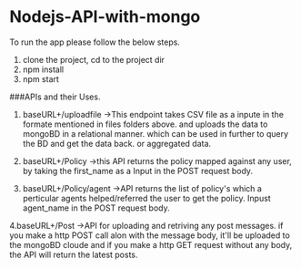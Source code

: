 # Nodejs-API-with-mongo

To run the app please follow the below steps.
1. clone the project, cd to the project dir
2. npm install
3. npm start

###APIs and their Uses.

1. baseURL+/uploadfile
->This endpoint takes CSV file as a inpute in the formate mentioned in files folders above. and uploads the data to mongoBD in a relational manner. which can be used in further to query the BD and get the data back. or aggregated data.

2. baseURL+/Policy
->this API returns the policy mapped against any user, by taking the first_name as a Input in the POST request body.

3. baseURL+/Policy/agent
->API returns the list of policy's which a perticular agents helped/referred the user to get the policy. Inpust agent_name in the POST request body.

4.baseURL+/Post
->API for uploading and retriving any post messages. if you make a http POST call alon with the message body, it'll be uploaded to the mongoBD cloude and if you make a http GET request without any body, the API will return the latest posts.